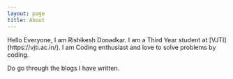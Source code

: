 ```yaml
---
layout: page
title: About
---
```


<p class="message">
Hello Everyone, I am Rishikesh Donadkar. I am a Third Year student at [VJTI](https://vjti.ac.in/). I am Coding enthusiast and love to solve problems by coding.
</p>

Do go through the blogs I have written.
